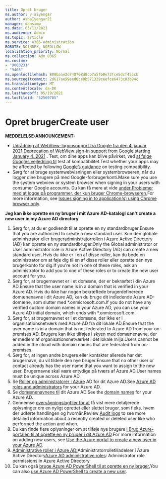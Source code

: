 ```yaml
---
title: Opret bruger
ms.author: v-aiyengar
author: AshaIyengar21
manager: dansimp
ms.date: 03/11/2021
ms.audience: Admin
ms.topic: article
ms.service: o365-administration
ROBOTS: NOINDEX, NOFOLLOW
localization_priority: Normal
ms.collection: Adm_O365
ms.custom:
- "9003231"
- "9403"
ms.openlocfilehash: 800baae2d748708d8cb7a5fb0e73fce5dcf455cb
ms.sourcegitcommit: 2d617ae59eed0ce8b571339ceefce6473c03b94c
ms.translationtype: MT
ms.contentlocale: da-DK
ms.lasthandoff: 05/19/2021
ms.locfileid: "52569705"
---
```

# <a name="create-user"></a><span data-ttu-id="9473e-102">Opret bruger</span><span class="sxs-lookup"><span data-stu-id="9473e-102">Create user</span></span>

<span data-ttu-id="9473e-103">**MEDDELELSE:**</span><span class="sxs-lookup"><span data-stu-id="9473e-103">**ANNOUNCEMENT:**</span></span>

- <span data-ttu-id="9473e-104">[Udrådning af WebView-logonsupport fra Google fra den 4. januar 2021.](/azure/active-directory/external-identities/google-federation#deprecation-of-webview-sign-in-support)</span><span class="sxs-lookup"><span data-stu-id="9473e-104">[Deprecation of WebView sign-in support from Google starting January 4, 2021](/azure/active-directory/external-identities/google-federation#deprecation-of-webview-sign-in-support) .</span></span> <span data-ttu-id="9473e-105">Test, om dine apps kan blive påvirket, ved [at følge Googles vejledning til](https://go.microsoft.com/fwlink/?linkid=2157323) test af kompatibilitet.</span><span class="sxs-lookup"><span data-stu-id="9473e-105">Test whether your apps may be affected by following [Google’s guidance](https://go.microsoft.com/fwlink/?linkid=2157323) on testing compatibility.</span></span>
- <span data-ttu-id="9473e-106">Sørg for at bruge systemwebvisningen eller systembrowseren, når du logger dine brugere på med Google-forbrugerkonti.</span><span class="sxs-lookup"><span data-stu-id="9473e-106">Make sure you use the system webview or system browser when signing in your users with consumer Google accounts.</span></span> <span data-ttu-id="9473e-107">Du kan få mere at vide [under Problemer med at logge på programmer, der kun bruger Chrome-browseren.](/office365/troubleshoot/miscellaneous/chrome-behavior-affects-applications)</span><span class="sxs-lookup"><span data-stu-id="9473e-107">For more information, see [Issues signing in to application(s) using Chrome browser only](/office365/troubleshoot/miscellaneous/chrome-behavior-affects-applications).</span></span>

<span data-ttu-id="9473e-108">**Jeg kan ikke oprette en ny bruger i mit Azure AD-katalog**</span><span class="sxs-lookup"><span data-stu-id="9473e-108">**I can't create a new user in my Azure AD directory**</span></span>

1. <span data-ttu-id="9473e-109">Sørg for, at du er godkendt til at oprette en ny standardbruger.</span><span class="sxs-lookup"><span data-stu-id="9473e-109">Ensure that you are authorized to create a new standard user.</span></span> <span data-ttu-id="9473e-110">Kun den globale administrator eller brugeradministratorrollen i Azure Active Directory (AD) kan oprette en ny standardbruger.</span><span class="sxs-lookup"><span data-stu-id="9473e-110">Only the Global administrator or User administrator role in Azure Active Directory (AD) can create a new standard user.</span></span> <span data-ttu-id="9473e-111">Hvis du ikke er i en af disse roller, kan du bede en administrator om at føje dig til en af disse roller eller oprette den nye brugerkonto for dig.</span><span class="sxs-lookup"><span data-stu-id="9473e-111">If you're not in one of these roles, ask an administrator to add you to one of these roles or to create the new user account for you.</span></span>
1. <span data-ttu-id="9473e-112">Sørg for, at brugernavnet er i et domæne, der er bekræftet i din Azure AD.</span><span class="sxs-lookup"><span data-stu-id="9473e-112">Ensure that the user name is in a domain that is verified in your Azure AD.</span></span> <span data-ttu-id="9473e-113">Hvis du ikke har nogen bekræftede brugerdefinerede domænenavne i dit Azure AD, kan du bruge dit indledende Azure AD-domæne, som slutter med \*.onmicrosoft.com.</span><span class="sxs-lookup"><span data-stu-id="9473e-113">If you do not have any verified custom domain names in your Azure AD, you can use your Azure AD initial domain, which ends with \*.onmicrosoft.com.</span></span>
1. <span data-ttu-id="9473e-114">Sørg for, at brugernavnet er i et domæne, der ikke er i organisationsnetværk med Azure AD fra dit lokale AD.</span><span class="sxs-lookup"><span data-stu-id="9473e-114">Ensure that the user name is in a domain that is not federated to Azure AD from your on-premises AD.</span></span> <span data-ttu-id="9473e-115">Brugere kan ikke tilføjes i skyen med domænenavne, der er medlem af organisationsnetværket i det lokale miljø.</span><span class="sxs-lookup"><span data-stu-id="9473e-115">Users cannot be added in the cloud with domain names that are federated from on-premises.</span></span>
1. <span data-ttu-id="9473e-116">Sørg for, at ingen andre brugere eller kontakter allerede har det brugernavn, du vil tildele den nye bruger.</span><span class="sxs-lookup"><span data-stu-id="9473e-116">Ensure that no other user or contact already has the user name that you want to assign to the new user.</span></span> <span data-ttu-id="9473e-117">Brugernavne skal være entydige på tværs af Azure AD.</span><span class="sxs-lookup"><span data-stu-id="9473e-117">User names must be unique across Azure AD.</span></span>
1. <span data-ttu-id="9473e-118">Se [Roller og administratorer i Azure](https://portal.azure.com/#blade/Microsoft_AAD_IAM/ActiveDirectoryMenuBlade/RolesAndAdministrators) AD for dit Azure AD.</span><span class="sxs-lookup"><span data-stu-id="9473e-118">See [Azure AD roles and administrators](https://portal.azure.com/#blade/Microsoft_AAD_IAM/ActiveDirectoryMenuBlade/RolesAndAdministrators) for your Azure AD.</span></span>
1. <span data-ttu-id="9473e-119">Se [domænenavnene til](https://portal.azure.com/#blade/Microsoft_AAD_IAM/ActiveDirectoryMenuBlade/RolesAndAdministrators) dit Azure AD.</span><span class="sxs-lookup"><span data-stu-id="9473e-119">See the [domain names](https://portal.azure.com/#blade/Microsoft_AAD_IAM/ActiveDirectoryMenuBlade/RolesAndAdministrators) for your Azure AD.</span></span>
1. <span data-ttu-id="9473e-120">Gennemse [overvågningslogfiler for at](https://portal.azure.com/#blade/Microsoft_AAD_IAM/ActiveDirectoryMenuBlade/RolesAndAdministrators) få vist mere detaljerede oplysninger om en nyligt oprettet eller slettet bruger, som f.eks. hvem der udførte handlingen og hvornår.</span><span class="sxs-lookup"><span data-stu-id="9473e-120">Review [Audit logs](https://portal.azure.com/#blade/Microsoft_AAD_IAM/ActiveDirectoryMenuBlade/RolesAndAdministrators) to see more detailed information about a recently created or deleted user like who performed the action and when.</span></span>
1. <span data-ttu-id="9473e-121">Du kan finde flere oplysninger om at tilføje nye brugere [i Brug Azure-portalen til at oprette en ny bruger i dit Azure AD](/azure/active-directory/active-directory-users-create-azure-portal).</span><span class="sxs-lookup"><span data-stu-id="9473e-121">For more information on adding new users, see [Use the Azure portal to create a new user in your Azure AD](/azure/active-directory/active-directory-users-create-azure-portal).</span></span>
1. <span data-ttu-id="9473e-122">[Administrative roller i Azure AD:](/azure/active-directory/active-directory-assign-admin-roles)Administratorrolletilladelser i Azure Active Directory</span><span class="sxs-lookup"><span data-stu-id="9473e-122">[Azure AD administrative roles](/azure/active-directory/active-directory-assign-admin-roles): Administrator role permissions in Azure Active Directory</span></span>
1. <span data-ttu-id="9473e-123">Du kan også [bruge Azure AD PowerShell til at oprette en ny bruger.](/powershell/module/azuread/new-azureaduser?view=azureadps-2.0)</span><span class="sxs-lookup"><span data-stu-id="9473e-123">You can also [use Azure AD PowerShell to create a new user](/powershell/module/azuread/new-azureaduser?view=azureadps-2.0).</span></span>
